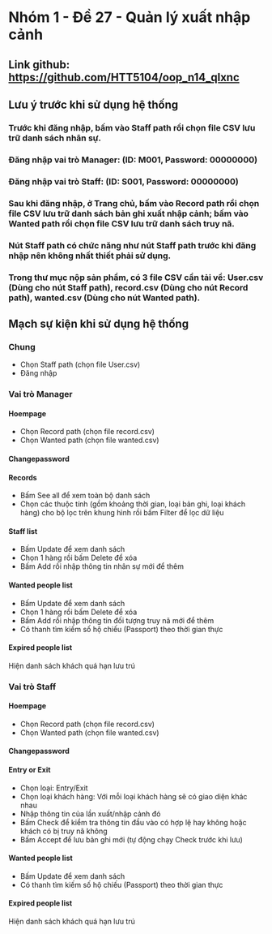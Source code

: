 # Nhóm 1 - Đề 27 - Quản lý xuất nhập cảnh

## Link github: https://github.com/HTT5104/oop_n14_qlxnc

## Lưu ý trước khi sử dụng hệ thống
### Trước khi đăng nhập, bấm vào Staff path rồi chọn file CSV lưu trữ danh sách nhân sự.
### Đăng nhập vai trò Manager: (ID: M001, Password: 00000000)
### Đăng nhập vai trò Staff: (ID: S001, Password: 00000000)
### Sau khi đăng nhập, ở Trang chủ, bấm vào Record path rồi chọn file CSV lưu trữ danh sách bản ghi xuất nhập cảnh; bấm vào Wanted path rồi chọn file CSV lưu trữ danh sách truy nã.
### Nút Staff path có chức năng như nút Staff path trước khi đăng nhập nên không nhất thiết phải sử dụng.
### Trong thư mục nộp sản phẩm, có 3 file CSV cần tải về: User.csv (Dùng cho nút Staff path), record.csv (Dùng cho nút Record path), wanted.csv (Dùng cho nút Wanted path).

## Mạch sự kiện khi sử dụng hệ thống

### Chung
- Chọn Staff path (chọn file User.csv)
- Đăng nhập

### Vai trò Manager

#### Hoempage
- Chọn Record path (chọn file record.csv)
- Chọn Wanted path (chọn file wanted.csv)

#### Changepassword

#### Records
- Bấm See all để xem toàn bộ danh sách
- Chọn các thuộc tính (gồm khoảng thời gian, loại bản ghi, loại khách hàng) cho bộ lọc trên khung hình rồi bấm Filter để lọc dữ liệu

#### Staff list
- Bấm Update để xem danh sách
- Chọn 1 hàng rồi bấm Delete để xóa
- Bấm Add rồi nhập thông tin nhân sự mới để thêm

#### Wanted people list
- Bấm Update để xem danh sách
- Chọn 1 hàng rồi bấm Delete để xóa
- Bấm Add rồi nhập thông tin đối tượng truy nã mới để thêm
- Có thanh tìm kiếm số hộ chiếu (Passport) theo thời gian thực

#### Expired people list
Hiện danh sách khách quá hạn lưu trú

### Vai trò Staff

#### Hoempage
- Chọn Record path (chọn file record.csv)
- Chọn Wanted path (chọn file wanted.csv)

#### Changepassword

#### Entry or Exit
- Chọn loại: Entry/Exit
- Chọn loại khách hàng: Với mỗi loại khách hàng sẽ có giao diện khác nhau
- Nhập thông tin của lần xuất/nhập cảnh đó
- Bấm Check để kiểm tra thông tin đầu vào có hợp lệ hay không hoặc khách có bị truy nã không
- Bấm Accept để lưu bản ghi mới (tự động chạy Check trước khi lưu)

#### Wanted people list
- Bấm Update để xem danh sách
- Có thanh tìm kiếm số hộ chiếu (Passport) theo thời gian thực

#### Expired people list
Hiện danh sách khách quá hạn lưu trú
